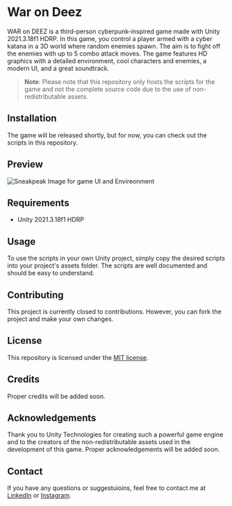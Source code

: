 # War on Deez

WAR on DEEZ is a third-person cyberpunk-inspired game made with Unity 2021.3.18f1 HDRP. In this game, you control a player armed with a cyber katana in a 3D world where random enemies spawn. The aim is to fight off the enemies with up to 5 combo attack moves. The game features HD graphics with a detailed environment, cool characters and enemies, a modern UI, and a great soundtrack.<br>

> **Note**: Please note that this repository only hosts the scripts for the game and not the complete source code due to the use of non-redistributable assets.

## Installation

The game will be released shortly, but for now, you can check out the scripts in this repository.

## Preview

![Sneakpeak Image for game UI and Envireonment](https://imgur.com/a/YAJ2jMa)

## Requirements

-   Unity 2021.3.18f1 HDRP

## Usage

To use the scripts in your own Unity project, simply copy the desired scripts into your project's assets folder. The scripts are well documented and should be easy to understand.

## Contributing

This project is currently closed to contributions. However, you can fork the project and make your own changes.

## License

This repository is licensed under the [MIT license](./LICENSE.txt).

## Credits

Proper credits will be added soon.

## Acknowledgements

Thank you to Unity Technologies for creating such a powerful game engine and to the creators of the non-redistributable assets used in the development of this game. Proper acknowledgements will be added soon.

## Contact

If you have any questions or suggestuioins, feel free to contact me at [LinkedIn](https://www.linkedin.com/in/ali-qadir-1509b1226/) or [Instagram](https://www.instagram.com/oily.oli/).
